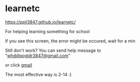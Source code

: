 # learnetc

https://ppli3847.github.io/learnetc/

For helping learning something for school

If you see this screen, the error might be occured, wait for a min

Still don't work? You can send help message to "whddlqogldr3847@gmail.com"

or click
[gmail](https://mail.google.com/mail/u/0/?tab=rm&ogbl#inbox?compose=GTvVlcSHxTmHRnfCNSzhrXpLqlJBJCNdkJvFcfbRTNtvXxWGxRjMPglTbJBNHRWWglsttmDQNGlSM)

The most effective way is 2-14 :)

